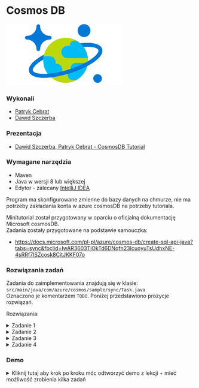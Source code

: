 # Cosmos DB

![hadoop](./imgs/cosmosDB.png)

### Wykonali

- [Patryk Cebrat](https://github.com/patrykce)
- [Dawid Szczerba](https://github.com/DawidSzczerba)

### Prezentacja 
 - [Dawid Szczerba, Patryk Cebrat - CosmosDB Tutorial](https://github.com/patrykce/CosmosDBTutorial/blob/master/Patryk%20Cebrat%20Dawid%20Szczerba%20-%20CosmosDB.pdf)

### Wymagane narzędzia

- Maven
- Java w wersji 8 lub większej
- Edytor - zalecany [IntelliJ IDEA](https://www.jetbrains.com/idea/)

Program ma skonfigurowane zmienne do bazy danych na chmurze, nie ma potrzeby zakładania konta w azure cosmosDB na potrzeby tutoriala.</br>

Minitutorial został przygotowany w oparciu o oficjalną dokumentację Microsoft cosmosDB. </br>
Zadania zostały przygotowane na podstawie samouczka:

- https://docs.microsoft.com/pl-pl/azure/cosmos-db/create-sql-api-java?tabs=sync&fbclid=IwAR3603TjOkTd6DNqfn23IcuoyuTsUdhxNE-4sRRf7ISZcosk8CitJKKF07o


### Rozwiązania zadań

Zadania do zaimplementowania znajdują się w klasie: `src/main/java/com/azure/cosmos/sample/sync/Task.java`
</br>Oznaczono je komentarzem `TODO`. Poniżej przedstawiono prozycje rozwiązań.

Rozwiązania:

<details><summary>Zadanie 1</summary>
<p>

```sh
String query = "SELECT * FROM Family";
```

</p>
</details>

<details><summary>Zadanie 2</summary>
<p>

```sh
String query = "SELECT * FROM Family f WHERE f.lastName IN ('Andersen', 'Wakefield')";
```

</p>
</details>

<details><summary>Zadanie 3</summary>
<p>

```sh
String query = "SELECT * FROM Family f ORDER BY f.children[0].grade";
```

</p>
</details>

<details><summary>Zadanie 4</summary>
<p>

```sh
String query = "SELECT uniqueLastName FROM ( SELECT * FROM Family f  GROUP BY f.lastName) AS uniqueLastName";
```

</p>
</details>

### Demo
<details><summary>Kliknij tutaj aby krok po kroku móc odtworzyć demo z lekcji + mieć możliwość zrobienia kilka zadań</summary>
<p>


Krótki poradnik jak założyć konto azure i konto cosmos db
https://azure.microsoft.com/pl-pl/free/
https://docs.microsoft.com/pl-pl/azure/cosmos-db/create-cosmosdb-resources-portal
  

Po stworzeniu konta cosmos db w menu po lewej stronie wybieramy **data explorer** a następnie **new container**
Przy tworzeniu kontenera:
Share Throghput across containers - odznaczone (omówienie prezentacja slajdy 17-19 - nie chcemy współdzielonej przepustowości)
 
W demo nazywam tak baze danych, kontener i partition key:
nazwa bazy danych - Products
Container ID (unikalna nazwa kontenera w tej bazie danych) - Clothing  
Partition Key - /productId - to jest klucz partycji, który decyduje o podziale partycji logicznych w naszym kontenerze 
  (slajd 25 prezentacji - praktyki, które należy stosować przy wybieraniu klucza partycji)
 
Container throughput - wybieramy manual - potem możemy wybrać dedykowaną dla kontenera przepustowość - wystarczy 400RU

Plik z elementami do wstawienia i z przykladowymi query:https://github.com/patrykce/CosmosDBTutorial/blob/master/DemoInsertData.txt
W celu stworzenia nowego elementu klikamy: products -> items -> new item 
Kopiujemy element 1 - zapisujemy i to samo robimy dla elementu 2

 
Uruchamiamy przykładowe query z pliku DemoInsertData.txt
Proste zadania:
  1. Napisz query, które dla wszystkich elementów w kontenerze, które posiadają pole weight zwróci wartość weight
  2. Napisz query, które zwróci opis dla elementu o id=1
  3. Napisz query które zwróci dla każdego elementu cene, opis, productId i uporządkuje wyniki rosnąco
Plik z rozwiązaniami: https://github.com/patrykce/CosmosDBTutorial/blob/master/Query%20-%20rozwiazania.txt

W scale&settings możemy ustawić ttl - omawiane w slajdzie 30
W menu po lewej stronie możemy Replicate Data Globally - umożliwia nam to replikacje kontenera do innego data center - omowione w slajdzie 31 



</p>
</details>
